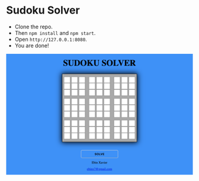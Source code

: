# Sudoku Solver

* Clone the repo.
* Then `npm install` and `npm start`.
* Open `http://127.0.0.1:8080`.
* You are done!

![alt text](./ss.png)
